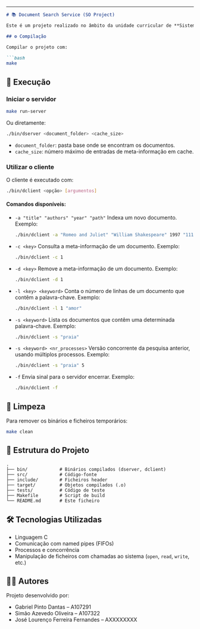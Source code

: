
---

````markdown
# 📚 Document Search Service (SO Project)

Este é um projeto realizado no âmbito da unidade curricular de **Sistemas Operativos** da Universidade do Minho. O objetivo é implementar um **serviço cliente-servidor** para indexação e pesquisa de documentos de texto armazenados localmente, utilizando comunicação via **named pipes (FIFOs)**.

## ⚙️ Compilação

Compilar o projeto com:

```bash
make
````

## 🚀 Execução

### Iniciar o servidor

```bash
make run-server
```

Ou diretamente:

```bash
./bin/dserver <document_folder> <cache_size>
```

* `document_folder`: pasta base onde se encontram os documentos.
* `cache_size`: número máximo de entradas de meta-informação em cache.

### Utilizar o cliente

O cliente é executado com:

```bash
./bin/dclient <opção> [argumentos]
```

#### Comandos disponíveis:

* `-a "title" "authors" "year" "path"`
  Indexa um novo documento.
  Exemplo:

  ```bash
  ./bin/dclient -a "Romeo and Juliet" "William Shakespeare" 1997 "1112.txt"
  ```

* `-c <key>`
  Consulta a meta-informação de um documento.
  Exemplo:

  ```bash
  ./bin/dclient -c 1
  ```

* `-d <key>`
  Remove a meta-informação de um documento.
  Exemplo:

  ```bash
  ./bin/dclient -d 1
  ```

* `-l <key> <keyword>`
  Conta o número de linhas de um documento que contêm a palavra-chave.
  Exemplo:

  ```bash
  ./bin/dclient -l 1 "amor"
  ```

* `-s <keyword>`
  Lista os documentos que contêm uma determinada palavra-chave.
  Exemplo:

  ```bash
  ./bin/dclient -s "praia"
  ```

* `-s <keyword> <nr_processes>`
  Versão concorrente da pesquisa anterior, usando múltiplos processos.
  Exemplo:

  ```bash
  ./bin/dclient -s "praia" 5
  ```

* `-f`
  Envia sinal para o servidor encerrar.
  Exemplo:

  ```bash
  ./bin/dclient -f
  ```

## 🧼 Limpeza

Para remover os binários e ficheiros temporários:

```bash
make clean
```

## 📁 Estrutura do Projeto

```
.
├── bin/            # Binários compilados (dserver, dclient)
├── src/            # Código-fonte
├── include/        # Ficheiros header
├── target/         # Objetos compilados (.o)
├── tests/          # Código de teste
├── Makefile        # Script de build
└── README.md       # Este ficheiro
```

## 🛠️ Tecnologias Utilizadas

* Linguagem C
* Comunicação com named pipes (FIFOs)
* Processos e concorrência
* Manipulação de ficheiros com chamadas ao sistema (`open`, `read`, `write`, etc.)

## 👨‍💻 Autores

Projeto desenvolvido por:

* Gabriel Pinto Dantas             – A107291
* Simão Azevedo Oliveira           – A107322
* José Lourenço Ferreira Fernandes – AXXXXXXXX
